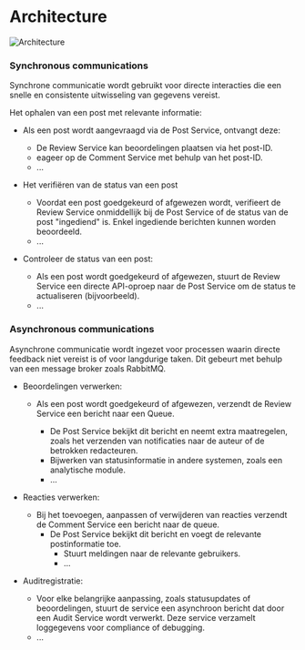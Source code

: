 # Architecture

![Architecture](https://github.com/pxlit-projects/project-BrechtMaesPXL/tree/main/architecture/FullstackJavaDiagram.drawio.png)

### Synchronous communications
Synchrone communicatie wordt gebruikt voor directe interacties die een snelle en consistente uitwisseling van gegevens vereist.

Het ophalen van een post met relevante informatie:

- Als een post wordt aangevraagd via de Post Service, ontvangt deze:

    - De Review Service kan beoordelingen plaatsen via het post-ID.
    - eageer op de Comment Service met behulp van het post-ID.  
    - ...

-  Het verifiëren van de status van een post
    - Voordat een post goedgekeurd of afgewezen wordt, verifieert de Review Service onmiddellijk bij de Post Service of de status van de post "ingediend" is. Enkel ingediende berichten kunnen worden beoordeeld.
    - ...

- Controleer de status van een post:

    - Als een post wordt goedgekeurd of afgewezen, stuurt de Review Service een directe API-oproep naar de Post Service om de status te actualiseren (bijvoorbeeld).
    - ...


### Asynchronous communications
Asynchrone communicatie wordt ingezet voor processen waarin directe feedback niet vereist is of voor langdurige taken. Dit gebeurt met behulp van een message broker zoals RabbitMQ.

- Beoordelingen verwerken:

    - Als een post wordt goedgekeurd of afgewezen, verzendt de Review Service een bericht naar een Queue.

        - De Post Service bekijkt dit bericht en neemt extra maatregelen, zoals het verzenden van notificaties naar de auteur of de betrokken redacteuren.
        - Bijwerken van statusinformatie in andere systemen, zoals een analytische module.
        - ...


- Reacties verwerken:

    - Bij het toevoegen, aanpassen of verwijderen van reacties verzendt de Comment Service een bericht naar de queue.
        - De Post Service bekijkt dit bericht en voegt de relevante postinformatie toe.
            - Stuurt meldingen naar de relevante gebruikers.
            - ...

- Auditregistratie:
    - Voor elke belangrijke aanpassing, zoals statusupdates of beoordelingen, stuurt de service een asynchroon bericht dat door een Audit Service wordt verwerkt. Deze service verzamelt loggegevens voor compliance of debugging.
    - ...


